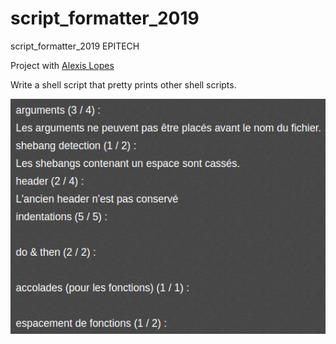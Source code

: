 # script_formatter_2019
script_formatter_2019 EPITECH

Project with <a href="https://github.com/LopesAlexis">Alexis Lopes</a>

Write a shell script that pretty prints other shell scripts.

![alt text](https://github.com/Eydou/script_formatter_2019/blob/master/note.png)

